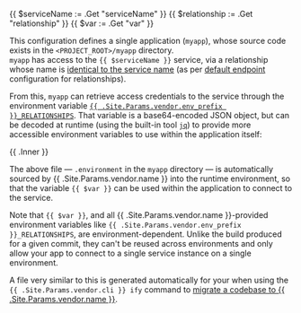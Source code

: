 <!-- shortcode start {{ .Name }} -->
{{ $serviceName := .Get "serviceName" }}
{{ $relationship := .Get "relationship" }}
{{ $var := .Get "var" }}

This configuration defines a single application (`myapp`), whose source code exists in the `<PROJECT_ROOT>/myapp` directory.</br>
`myapp` has access to the `{{ $serviceName }}` service, via a relationship whose name is [identical to the service name](#2-add-the-relationship)
(as per [default endpoint](/create-apps/app-reference#relationships) configuration for relationships).

From this, `myapp` can retrieve access credentials to the service through the environment variable [`{{ .Site.Params.vendor.env_prefix }}_RELATIONSHIPS`](#relationship-reference).
That variable is a base64-encoded JSON object, but can be decoded at runtime (using the built-in tool [`jq`](https://jqlang.github.io/jq/)) to provide more accessible environment variables to use within the application itself:

{{ .Inner }}

The above file &mdash; `.environment` in the `myapp` directory &mdash; is automatically sourced by {{ .Site.Params.vendor.name }} into the runtime environment, so that the variable `{{ $var }}` can be used within the application to connect to the service.

Note that `{{ $var }}`, and all {{ .Site.Params.vendor.name }}-provided environment variables like `{{ .Site.Params.vendor.env_prefix }}_RELATIONSHIPS`, are environment-dependent. Unlike the build produced for a given commit, they can't be reused across environments and only allow your app to connect to a single service instance on a single environment.

A file very similar to this is generated automatically for your when using the `{{ .Site.Params.vendor.cli }} ify` command to [migrate a codebase to {{ .Site.Params.vendor.name }}](/get-started).
<!-- shortcode end {{ .Name }} -->
